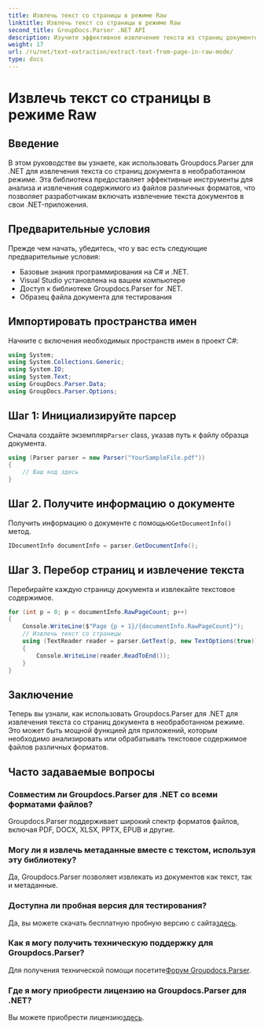 ```yaml
---
title: Извлечь текст со страницы в режиме Raw
linktitle: Извлечь текст со страницы в режиме Raw
second_title: GroupDocs.Parser .NET API
description: Изучите эффективное извлечение текста из страниц документов с помощью Groupdocs.Parser для .NET в этом подробном руководстве.
weight: 17
url: /ru/net/text-extraction/extract-text-from-page-in-raw-mode/
type: docs
---
```

# Извлечь текст со страницы в режиме Raw

## Введение
В этом руководстве вы узнаете, как использовать Groupdocs.Parser для .NET для извлечения текста со страниц документа в необработанном режиме. Эта библиотека предоставляет эффективные инструменты для анализа и извлечения содержимого из файлов различных форматов, что позволяет разработчикам включать извлечение текста документов в свои .NET-приложения.
## Предварительные условия
Прежде чем начать, убедитесь, что у вас есть следующие предварительные условия:
- Базовые знания программирования на C# и .NET.
- Visual Studio установлена на вашем компьютере
- Доступ к библиотеке Groupdocs.Parser for .NET.
- Образец файла документа для тестирования

## Импортировать пространства имен
Начните с включения необходимых пространств имен в проект C#:
```csharp
using System;
using System.Collections.Generic;
using System.IO;
using System.Text;
using GroupDocs.Parser.Data;
using GroupDocs.Parser.Options;
```
## Шаг 1: Инициализируйте парсер
 Сначала создайте экземпляр`Parser` class, указав путь к файлу образца документа.
```csharp
using (Parser parser = new Parser("YourSampleFile.pdf"))
{
    // Ваш код здесь
}
```
## Шаг 2. Получите информацию о документе
 Получить информацию о документе с помощью`GetDocumentInfo()` метод.
```csharp
IDocumentInfo documentInfo = parser.GetDocumentInfo();
```
## Шаг 3. Перебор страниц и извлечение текста
Перебирайте каждую страницу документа и извлекайте текстовое содержимое.
```csharp
for (int p = 0; p < documentInfo.RawPageCount; p++)
{
    Console.WriteLine($"Page {p + 1}/{documentInfo.RawPageCount}");
    // Извлечь текст со страницы
    using (TextReader reader = parser.GetText(p, new TextOptions(true)))
    {
        Console.WriteLine(reader.ReadToEnd());
    }
}
```

## Заключение
Теперь вы узнали, как использовать Groupdocs.Parser для .NET для извлечения текста со страниц документа в необработанном режиме. Это может быть мощной функцией для приложений, которым необходимо анализировать или обрабатывать текстовое содержимое файлов различных форматов.

## Часто задаваемые вопросы
### Совместим ли Groupdocs.Parser для .NET со всеми форматами файлов?
Groupdocs.Parser поддерживает широкий спектр форматов файлов, включая PDF, DOCX, XLSX, PPTX, EPUB и другие.
### Могу ли я извлечь метаданные вместе с текстом, используя эту библиотеку?
Да, Groupdocs.Parser позволяет извлекать из документов как текст, так и метаданные.
### Доступна ли пробная версия для тестирования?
 Да, вы можете скачать бесплатную пробную версию с сайта[здесь](https://releases.groupdocs.com/).
### Как я могу получить техническую поддержку для Groupdocs.Parser?
 Для получения технической помощи посетите[Форум Groupdocs.Parser](https://forum.groupdocs.com/c/parser/17).
### Где я могу приобрести лицензию на Groupdocs.Parser для .NET?
 Вы можете приобрести лицензию[здесь](https://purchase.groupdocs.com/buy).